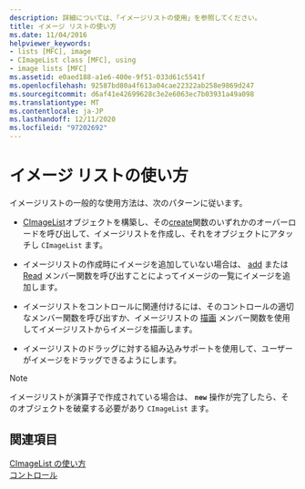 ```yaml
---
description: 詳細については、「イメージリストの使用」を参照してください。
title: イメージ リストの使い方
ms.date: 11/04/2016
helpviewer_keywords:
- lists [MFC], image
- CImageList class [MFC], using
- image lists [MFC]
ms.assetid: e0aed188-a1e6-400e-9f51-033d61c5541f
ms.openlocfilehash: 92587bd80a4f613a04cae22322ab258e9869d247
ms.sourcegitcommit: d6af41e42699628c3e2e6063ec7b03931a49a098
ms.translationtype: MT
ms.contentlocale: ja-JP
ms.lasthandoff: 12/11/2020
ms.locfileid: "97202692"
---
```

# <a name="using-an-image-list"></a>イメージ リストの使い方

イメージリストの一般的な使用方法は、次のパターンに従います。

- [CImageList](../mfc/reference/cimagelist-class.md)オブジェクトを構築し、その[create](../mfc/reference/cimagelist-class.md#create)関数のいずれかのオーバーロードを呼び出して、イメージリストを作成し、それをオブジェクトにアタッチし `CImageList` ます。

- イメージリストの作成時にイメージを追加していない場合は、 [add](../mfc/reference/cimagelist-class.md#add) または [Read](../mfc/reference/cimagelist-class.md#read) メンバー関数を呼び出すことによってイメージの一覧にイメージを追加します。

- イメージリストをコントロールに関連付けるには、そのコントロールの適切なメンバー関数を呼び出すか、イメージリストの [描画](../mfc/reference/cimagelist-class.md#draw) メンバー関数を使用してイメージリストからイメージを描画します。

- イメージリストのドラッグに対する組み込みサポートを使用して、ユーザーがイメージをドラッグできるようにします。

> [!NOTE]
> イメージリストが演算子で作成されている場合は、 **`new`** 操作が完了したら、そのオブジェクトを破棄する必要があり `CImageList` ます。

## <a name="see-also"></a>関連項目

[CImageList の使い方](../mfc/using-cimagelist.md)<br/>
[コントロール](../mfc/controls-mfc.md)

